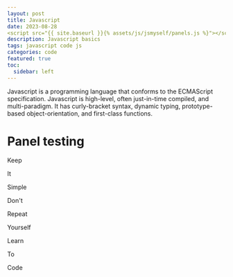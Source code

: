```yaml
---
layout: post
title: Javascript
date: 2023-08-28
<script src="{{ site.baseurl }}{% assets/js/jsmyself/panels.js %}"></script>
description: Javascript basics
tags: javascript code js
categories: code
featured: true
toc:
  sidebar: left
---
```

<script src="{{ site.baseurl }}{% assets/js/jsmyself/panels.js %}"></script>
Javascript is a programming language that conforms to the ECMAScript specification. Javascript is high-level, often just-in-time compiled, and multi-paradigm. It has curly-bracket syntax, dynamic typing, prototype-based object-orientation, and first-class functions.

# Panel testing
  <div class="panels">
    <div class="panel panel1">
      <p>Keep</p>
      <p>It</p>
      <p>Simple</p>
    </div>
    <div class="panel panel2">
      <p>Don't</p>
      <p>Repeat</p>
      <p>Yourself</p>
    </div>
    <div class="panel panel3">
      <p>Learn</p>
      <p>To</p>
      <p>Code</p>
    </div>
  </div>
